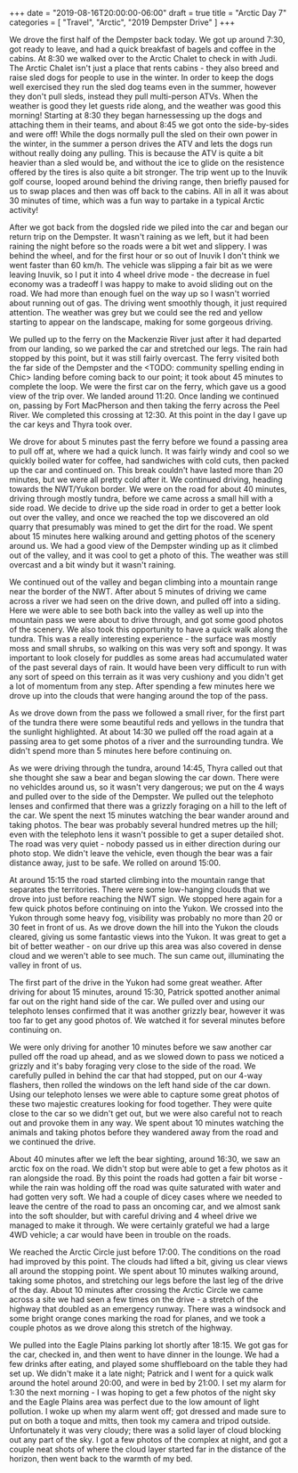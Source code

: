 +++
date = "2019-08-16T20:00:00-06:00"
draft = true
title = "Arctic Day 7"
categories = [ "Travel", "Arctic", "2019 Dempster Drive" ]
+++

We drove the first half of the Dempster back today. We got up around 7:30, got ready to leave, and had a quick breakfast of bagels and coffee in the cabins. At 8:30 we walked over to the Arctic Chalet to check in with Judi. The Arctic Chalet isn't just a place that rents cabins - they also breed and raise sled dogs for people to use in the winter. In order to keep the dogs well exercised they run the sled dog teams even in the summer, however they don't pull sleds, instead they pull multi-person ATVs. When the weather is good they let guests ride along, and the weather was good this morning! Starting at 8:30 they began harnessessing up the dogs and attaching them in their teams, and about 8:45 we got onto the side-by-sides and were off! While the dogs normally pull the sled on their own power in the winter, in the summer a person drives the ATV and lets the dogs run without really doing any pulling. This is because the ATV is quite a bit heavier than a sled would be, and without the ice to glide on the resistence offered by the tires is also quite a bit stronger. The trip went up to the Inuvik golf course, looped around behind the driving range, then briefly paused for us to swap places and then was off back to the cabins. All in all it was about 30 minutes of time, which was a fun way to partake in a typical Arctic activity!

After we got back from the dogsled ride we piled into the car and began our return trip on the Dempster. It wasn't raining as we left, but it had been raining the night before so the roads were a bit wet and slippery. I was behind the wheel, and for the first hour or so out of Inuvik I don't think we went faster than 60 km/h. The vehicle was slipping a fair bit as we were leaving Inuvik, so I put it into 4 wheel drive mode - the decrease in fuel economy was a tradeoff I was happy to make to avoid sliding out on the road. We had more than enough fuel on the way up so I wasn't worried about running out of gas. The driving went smoothly though, it just required attention. The weather was grey but we could see the red and yellow starting to appear on the landscape, making for some gorgeous driving.

We pulled up to the ferry on the Mackenzie River just after it had departed from our landing, so we parked the car and stretched our legs. The rain had stopped by this point, but it was still fairly overcast. The ferry visited both the far side of the Dempster and the <TODO: community spelling ending in Chic> landing before coming back to our point; it took about 45 minutes to complete the loop. We were the first car on the ferry, which gave us a good view of the trip over. We landed around 11:20. Once landing we continued on, passing by Fort MacPherson and then taking the ferry across the Peel River. We completed this crossing at 12:30. At this point in the day I gave up the car keys and Thyra took over.

We drove for about 5 minutes past the ferry before we found a passing area to pull off at, where we had a quick lunch. It was fairly windy and cool so we quickly boiled water for coffee, had sandwiches with cold cuts, then packed up the car and continued on. This break couldn't have lasted more than 20 minutes, but we were all pretty cold after it. We continued driving, heading towards the NWT/Yukon border. We were on the road for about 40 minutes, driving through mostly tundra, before we came across a small hill with a side road. We decide to drive up the side road in order to get a better look out over the valley, and once we reached the top we discovered an old quarry that presumably was mined to get the dirt for the road. We spent about 15 minutes here walking around and getting photos of the scenery around us. We had a good view of the Dempster winding up as it climbed out of the valley, and it was cool to get a photo of this. The weather was still overcast and a bit windy but it wasn't raining.

We continued out of the valley and began climbing into a mountain range near the border of the NWT. After about 5 minutes of driving we came across a river we had seen on the drive down, and pulled off into a siding. Here we were able to see both back into the valley as well up into the mountain pass we were about to drive through, and got some good photos of the scenery. We also took this opportunity to have a quick walk along the tundra. This was a really interesting experience - the surface was mostly moss and small shrubs, so walking on this was very soft and spongy. It was important to look closely for puddles as some areas had accumulated water of the past several days of rain. It would have been very difficult to run with any sort of speed on this terrain as it was very cushiony and you didn't get a lot of momentum from any step. After spending a few minutes here we drove up into the clouds that were hanging around the top of the pass.

As we drove down from the pass we followed a small river, for the first part of the tundra there were some beautiful reds and yellows in the tundra that the sunlight highlighted. At about 14:30 we pulled off the road again at a passing area to get some photos of a river and the surrounding tundra. We didn't spend more than 5 minutes here before continuing on.

As we were driving through the tundra, around 14:45, Thyra called out that she thought she saw a bear and began slowing the car down. There were no vehicldes around us, so it wasn't very dangerous; we put on the 4 ways and pulled over to the side of the Dempster. We pulled out the telephoto lenses and confirmed that there was a grizzly foraging on a hill to the left of the car. We spent the next 15 minutes watching the bear wander around and taking photos. The bear was probably several hundred metres up the hill; even with the telephoto lens it wasn't possible to get a super detailed shot. The road was very quiet - nobody passed us in either direction during our photo stop. We didn't leave the vehicle, even though the bear was a fair distance away, just to be safe. We rolled on around 15:00.

At around 15:15 the road started climbing into the mountain range that separates the territories. There were some low-hanging clouds that we drove into just before reaching the NWT sign. We stopped here again for a few quick photos before continuing on into the Yukon. We crossed into the Yukon through some heavy fog, visibility was probably no more than 20 or 30 feet in front of us. As we drove down the hill into the Yukon the clouds cleared, giving us some fantastic views into the Yukon. It was great to get a bit of better weather - on our drive up this area was also covered in dense cloud and we weren't able to see much. The sun came out, illuminating the valley in front of us.

The first part of the drive in the Yukon had some great weather. After driving for about 15 minutes, around 15:30, Patrick spotted another animal far out on the right hand side of the car. We pulled over and using our telephoto lenses confirmed that it was another grizzly bear, however it was too far to get any good photos of. We watched it for several minutes before continuing on.

We were only driving for another 10 minutes before we saw another car pulled off the road up ahead, and as we slowed down to pass we noticed a grizzly and it's baby foraging very close to the side of the road. We carefully pulled in behind the car that had stopped, put on our 4-way flashers, then rolled the windows on the left hand side of the car down. Using our telephoto lenses we were able to capture some great photos of these two majestic creatures looking for food together. They were quite close to the car so we didn't get out, but we were also careful not to reach out and provoke them in any way. We spent about 10 minutes watching the animals and taking photos before they wandered away from the road and we continued the drive.

About 40 minutes after we left the bear sighting, around 16:30, we saw an arctic fox on the road. We didn't stop but were able to get a few photos as it ran alongside the road. By this point the roads had gotten a fair bit worse - while the rain was holding off the road was quite saturated with water and had gotten very soft. We had a couple of dicey cases where we needed to leave the centre of the road to pass an oncoming car, and we almost sank into the soft shoulder, but with careful driving and 4 wheel drive we managed to make it through. We were certainly grateful we had a large 4WD vehicle; a car would have been in trouble on the roads.

We reached the Arctic Circle just before 17:00. The conditions on the road had improved by this point. The clouds had lifted a bit, giving us clear views all around the stopping point. We spent about 10 minutes walking around, taking some photos, and stretching our legs before the last leg of the drive of the day. About 10 minutes after crossing the Arctic Circle we came across a site we had seen a few times on the drive - a stretch of the highway that doubled as an emergency runway. There was a windsock and some bright orange cones marking the road for planes, and we took a couple photos as we drove along this stretch of the highway.

We pulled into the Eagle Plains parking lot shortly after 18:15. We got gas for the car, checked in, and then went to have dinner in the lounge. We had a few drinks after eating, and played some shuffleboard on the table they had set up. We didn't make it a late night; Patrick and I went for a quick walk around the hotel around 20:00, and were in bed by 21:00. I set my alarm for 1:30 the next morning - I was hoping to get a few photos of the night sky and the Eagle Plains area was perfect due to the low amount of light pollution. I woke up when my alarm went off; got dressed and made sure to put on both a toque and mitts, then took my camera and tripod outside. Unfortunately it was very cloudy; there was a solid layer of cloud blocking out any part of the sky. I got a few photos of the complex at night, and got a couple neat shots of where the cloud layer started far in the distance of the horizon, then went back to the warmth of my bed.